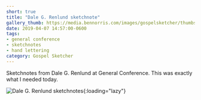 ```yaml
---
short: true
title: "Dale G. Renlund sketchnote"
gallery_thumb: https://media.bennorris.com/images/gospelsketcher/thumbs/apr-19-4-renlund.jpg
date: 2019-04-07 14:57:00-0600
tags:
- general conference
- sketchnotes
- hand lettering
category: Gospel Sketcher
---
```


Sketchnotes from Dale G. Renlund at General Conference. This was exactly what I needed today.

![Dale G. Renlund sketchnotes](https://media.bennorris.com/images/gospelsketcher/general-conference/apr-2019/apr-19-4-renlund.jpg){:loading="lazy"}
